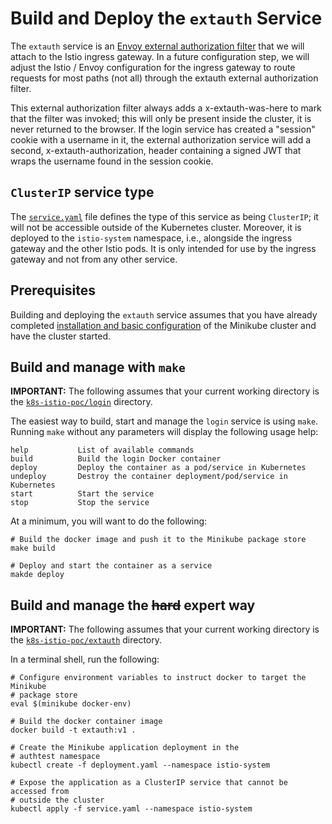 # Build and Deploy the `extauth` Service

The `extauth` service is an [Envoy external authorization filter](https://www.envoyproxy.io/docs/envoy/latest/configuration/http/http_filters/ext_authz_filter)
that we will attach to the Istio ingress gateway. In a future configuration step, we will adjust the Istio / Envoy 
configuration for the ingress gateway to route requests for most paths (not all) through the extauth external 
authorization filter. 

This external authorization filter always adds a x-extauth-was-here to mark that the filter was invoked; this will only
be present inside the cluster, it is never returned to the browser. If the login service has created a "session" cookie 
with a username in it, the external authorization service will add a second, x-extauth-authorization, header containing 
a signed JWT that wraps the username found in the session cookie.

## `ClusterIP` service type

The [`service.yaml`](../login/service.yaml) file defines the type of this service as being `ClusterIP`; it will not be accessible outside
of the Kubernetes cluster. Moreover, it is deployed to the `istio-system` namespace, i.e., alongside the ingress
gateway and the other Istio pods. It is only intended for use by the ingress gateway and not from any other service.


## Prerequisites

Building and deploying the `extauth` service assumes that you have already completed [installation and basic configuration](Install.md)
of the Minikube cluster and have the cluster started.

## Build and manage with `make`

**IMPORTANT:** The following assumes that your current working directory is the [`k8s-istio-poc/login`](../login)
directory.

The easiest way to build, start and manage the `login` service is using `make`. Running `make` without any
parameters will display the following usage help:

```textating 
help           List of available commands
build          Build the login Docker container
deploy         Deploy the container as a pod/service in Kubernetes
undeploy       Destroy the container deployment/pod/service in Kubernetes
start          Start the service
stop           Stop the service
```

At a minimum, you will want to do the following:

```shell
# Build the docker image and push it to the Minikube package store 
make build

# Deploy and start the container as a service
makde deploy
```

## Build and manage the ~~hard~~ expert way

**IMPORTANT:** The following assumes that your current working directory is the [`k8s-istio-poc/extauth`](../extauth)
directory.

In a terminal shell, run the following:

```shell
# Configure environment variables to instruct docker to target the Minikube
# package store
eval $(minikube docker-env)

# Build the docker container image
docker build -t extauth:v1 .

# Create the Minikube application deployment in the 
# authtest namespace 
kubectl create -f deployment.yaml --namespace istio-system

# Expose the application as a ClusterIP service that cannot be accessed from
# outside the cluster
kubectl apply -f service.yaml --namespace istio-system
```
